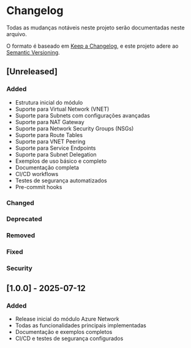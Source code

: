 # Changelog

Todas as mudanças notáveis neste projeto serão documentadas neste arquivo.

O formato é baseado em [Keep a Changelog](https://keepachangelog.com/en/1.0.0/),
e este projeto adere ao [Semantic Versioning](https://semver.org/spec/v2.0.0.html).

## [Unreleased]

### Added
- Estrutura inicial do módulo
- Suporte para Virtual Network (VNET)
- Suporte para Subnets com configurações avançadas
- Suporte para NAT Gateway
- Suporte para Network Security Groups (NSGs)
- Suporte para Route Tables
- Suporte para VNET Peering
- Suporte para Service Endpoints
- Suporte para Subnet Delegation
- Exemplos de uso básico e completo
- Documentação completa
- CI/CD workflows
- Testes de segurança automatizados
- Pre-commit hooks

### Changed

### Deprecated

### Removed

### Fixed

### Security

## [1.0.0] - 2025-07-12

### Added
- Release inicial do módulo Azure Network
- Todas as funcionalidades principais implementadas
- Documentação e exemplos completos
- CI/CD e testes de segurança configurados
